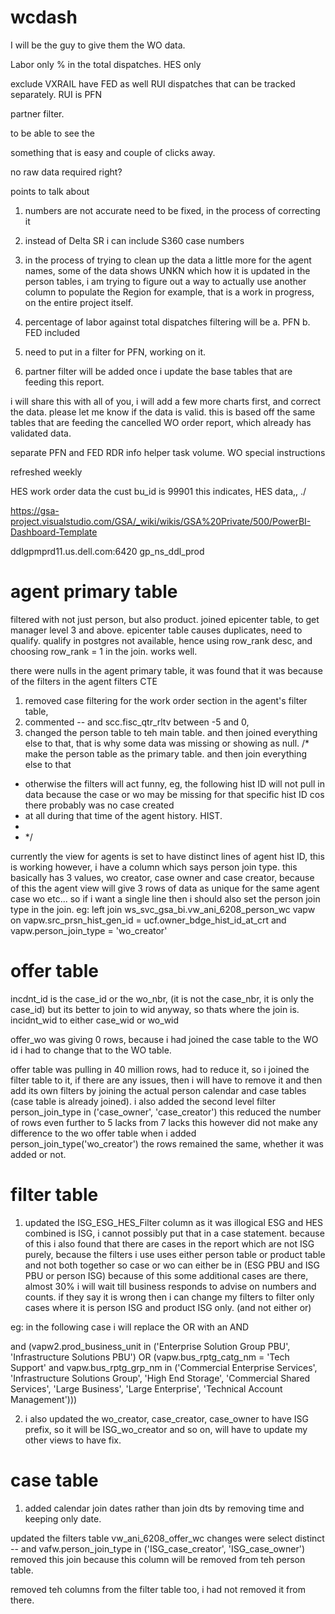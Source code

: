 # wcdash
I will be the guy to give them the WO data.

Labor only % in the total dispatches.
HES only

exclude VXRAIL
have FED as well
RUI dispatches that can be tracked separately. RUI is PFN

partner filter.

to be able to see the

something that is easy and couple of clicks away.

no raw data required right?




points to talk about
1. numbers are not accurate need to be fixed, in the process of correcting it
2. instead of Delta SR i can include S360 case numbers
3. in the process of trying to clean up the data a little more for the agent names, some of the data shows UNKN which how it is updated in the person tables, i am trying to figure out a way to 
actually use another column to populate the Region for example, that is a work in progress, on the entire project itself.

4. percentage of labor against total dispatches
	filtering will be 
		a. PFN
		b. FED included
5. need to put in a filter for PFN, working on it.
6. partner filter will be added once i update the base tables that are feeding this report.

i will share this with all of you, i will add a few more charts first, and correct the data. please let me know if the data is valid. 
this is based off the same tables that are feeding the cancelled WO order report, which already has validated data.


separate PFN and FED
RDR info
helper task volume.
WO special instructions

refreshed weekly

HES work order data the cust bu_id is 99901 this indicates, HES data,, ./


https://gsa-project.visualstudio.com/GSA/_wiki/wikis/GSA%20Private/500/PowerBI-Dashboard-Template

ddlgpmprd11.us.dell.com:6420
gp_ns_ddl_prod


agent primary table
====================
filtered with not just person, but also product.
joined epicenter table, to get manager level 3 and above.
epicenter table causes duplicates, need to qualify.
qualify in postgres not available, hence using row_rank desc, and choosing row_rank = 1 in the join.
works well.

there were nulls in the agent primary table, it was found that it was because of the filters in the agent filters CTE
1. removed case filtering for the work order section in the agent's filter table, 
2. commented --		and scc.fisc_qtr_rltv between -5 and 0,
3. changed the person table to teh main table. and then joined everything else to that, that is why some data was missing or showing as null.
/* make the person table as the primary table. and then join everything else to that
 * otherwise the filters will act funny, eg, the following hist ID will not pull in data because the case or wo may be missing for that specific hist ID cos there probably was no case created
 * at all during that time of the agent history. HIST.
 * 
 * */
 
 currently the view for agents is set to have distinct lines of agent hist ID, this is working however, i have a column which says person join type.
 this basically has 3 values, wo creator, case owner and case creator, because of this the agent view will give 3 rows of data as unique for the same agent case wo etc...
 so if i want a single line then i should also set the person join type in the join. 
 eg: left join ws_svc_gsa_bi.vw_ani_6208_person_wc vapw 
		on vapw.src_prsn_hist_gen_id = ucf.owner_bdge_hist_id_at_crt 
		and vapw.person_join_type = 'wo_creator'

offer table
==========

incdnt_id is the case_id or the wo_nbr, (it is not the case_nbr, it is only the case_id)
but its better to join to wid anyway, so thats where the join is.
incidnt_wid to either case_wid or wo_wid

offer_wo was giving 0 rows, because i had joined the case table to the WO id
i had to change that to the WO table.

offer table was pulling in 40 million rows, had to reduce it, so i joined the filter table to it, if there are any issues, then i will have to remove it and then add its own filters by joining
the actual person calendar and case tables (case table is already joined).
i also added the second level filter person_join_type in ('case_owner', 'case_creator') this reduced the number of rows even further to 5 lacks from 7 lacks
this however did not make any difference to the wo offer table when i added person_join_type('wo_creator') the rows remained the same, whether it was added or not.

filter table
============

1. updated the ISG_ESG_HES_Filter column as it was illogical
ESG and HES combined is ISG, i cannot possibly put that in a case statement.
because of this i also found that there are cases in the report which are not ISG purely, because the filters i use uses
either person table or product table and not both together
so case or wo can either be in (ESG PBU and ISG PBU or person ISG) because of this some additional cases are there, almost 30% i will wait till business responds to advise on numbers and counts.
if they say it is wrong then i can change my filters to filter only cases where it is person ISG and product ISG only. (and not either or)

eg: in the following case i will replace the OR with an AND

and (vapw2.prod_business_unit in ('Enterprise Solution Group PBU', 'Infrastructure Solutions PBU')
		OR (vapw.bus_rptg_catg_nm = 'Tech Support'
		and vapw.bus_rptg_grp_nm in ('Commercial Enterprise Services', 'Infrastructure Solutions Group', 'High End Storage', 'Commercial Shared Services',
		 'Large Business', 'Large Enterprise', 'Technical Account Management')))
		 
2. i also updated the wo_creator, case_creator, case_owner to have ISG prefix, so it will be ISG_wo_creator and so on, will have to update my other views to have fix.

case table
===========

1. added calendar join dates rather than join dts by removing time and keeping only date.


updated the filters table vw_ani_6208_offer_wc
changes were 
select distinct
--	and vafw.person_join_type in ('ISG_case_creator', 'ISG_case_owner')
removed this join because this column will be removed from teh person table.

removed teh columns from the filter table too, i had not removed it from there.


